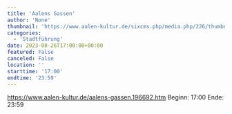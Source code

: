 ```yaml
---
title: 'Aalens Gassen'
author: 'None'
thumbnail: 'https://www.aalen-kultur.de/sixcms.php/media.php/226/thumbnails/4.1.1%20Aalens%20Gassen_Beinstrasse%20%28c%29%20Stadt%20Aalen.jpg.600947.jpg'
categories:
  - 'Stadtführung'
date: 2023-08-26T17:00:00+00:00
featured: False
canceled: False
location: ''
starttime: '17:00'
endtime: '23:59'
---
```

https://www.aalen-kultur.de/aalens-gassen.196692.htm
Beginn: 17:00
 Ende: 23:59
